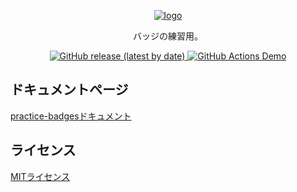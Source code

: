<p align="center">
  <a href="https://github.com/heri3x/practice-badges/">
    <img src="https://user-images.githubusercontent.com/17685618/161884562-a0c51e88-00fe-42e6-a889-9470dce4d94c.png" alt="logo" />
  </a>
</p>

<p align="center">
  バッジの練習用。
</p>

<p align="center">
  <a href="https://github.com/heri3x/practice-badges/releases/latest">
    <img src="https://img.shields.io/github/v/release/heri3x/practice-badges?display_name=release" alt="GitHub release (latest by date)" />
  </a>
  <a href="https://github.com/heri3x/practice-badges/actions/workflows/github-actions-demo.yml">
    <img src="https://github.com/heri3x/practice-badges/actions/workflows/github-actions-demo.yml/badge.svg" alt="GitHub Actions Demo" />
  </a>
</p>

## ドキュメントページ

[practice-badgesドキュメント](https://heri3x.github.io/practice-badges/)

## ライセンス

[MITライセンス](./LICENSE)
